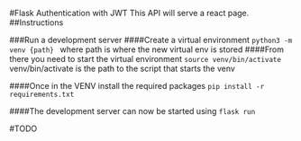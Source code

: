 #Flask Authentication with JWT
This API will serve a react page.
##Instructions

###Run a development server
####Create a virtual environment
`python3 -m venv {path} ` where path is where the new virtual env is stored
####From there you need to start the virtual environment
`source venv/bin/activate` <br>
venv/bin/activate is the path to the script that starts the venv

####Once in the VENV install the required packages 
`pip install -r requirements.txt`

####The development server can now be started using
`flask run`



#TODO

